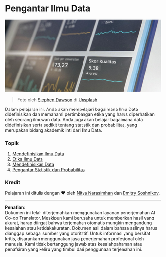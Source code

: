 <!--
CO_OP_TRANSLATOR_METADATA:
{
  "original_hash": "696a8474a01054281704cbfb09148949",
  "translation_date": "2025-08-28T18:49:46+00:00",
  "source_file": "1-Introduction/README.md",
  "language_code": "id"
}
-->
# Pengantar Ilmu Data

![data in action](../../../translated_images/data.48e22bb7617d8d92188afbc4c48effb920ba79f5cebdc0652cd9f34bbbd90c18.id.jpg)
> Foto oleh <a href="https://unsplash.com/@dawson2406?utm_source=unsplash&utm_medium=referral&utm_content=creditCopyText">Stephen Dawson</a> di <a href="https://unsplash.com/s/photos/data?utm_source=unsplash&utm_medium=referral&utm_content=creditCopyText">Unsplash</a>
  
Dalam pelajaran ini, Anda akan mempelajari bagaimana Ilmu Data didefinisikan dan memahami pertimbangan etika yang harus diperhatikan oleh seorang ilmuwan data. Anda juga akan belajar bagaimana data didefinisikan serta sedikit tentang statistik dan probabilitas, yang merupakan bidang akademik inti dari Ilmu Data.

### Topik

1. [Mendefinisikan Ilmu Data](01-defining-data-science/README.md)
2. [Etika Ilmu Data](02-ethics/README.md)
3. [Mendefinisikan Data](03-defining-data/README.md)
4. [Pengantar Statistik dan Probabilitas](04-stats-and-probability/README.md)

### Kredit

Pelajaran ini ditulis dengan ❤️ oleh [Nitya Narasimhan](https://twitter.com/nitya) dan [Dmitry Soshnikov](https://twitter.com/shwars).

---

**Penafian**:  
Dokumen ini telah diterjemahkan menggunakan layanan penerjemahan AI [Co-op Translator](https://github.com/Azure/co-op-translator). Meskipun kami berusaha untuk memberikan hasil yang akurat, harap diingat bahwa terjemahan otomatis mungkin mengandung kesalahan atau ketidakakuratan. Dokumen asli dalam bahasa aslinya harus dianggap sebagai sumber yang otoritatif. Untuk informasi yang bersifat kritis, disarankan menggunakan jasa penerjemahan profesional oleh manusia. Kami tidak bertanggung jawab atas kesalahpahaman atau penafsiran yang keliru yang timbul dari penggunaan terjemahan ini.